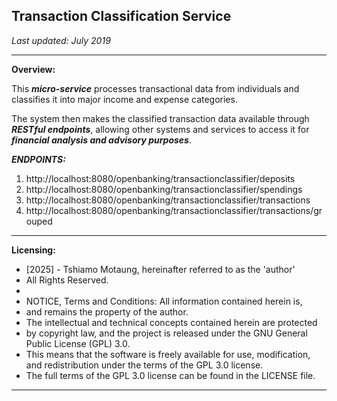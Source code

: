 ## Transaction Classification Service
 
*Last updated: July 2019*
 __________________

**Overview:**

This ***micro-service*** processes transactional data from individuals and classifies it into major income and expense categories.

The system then makes the classified transaction data available through ***RESTful endpoints***, allowing other systems and services to access it for ***financial analysis and advisory purposes***.
 
 
***ENDPOINTS:*** 

1. http://localhost:8080/openbanking/transactionclassifier/deposits
2. http://localhost:8080/openbanking/transactionclassifier/spendings
3. http://localhost:8080/openbanking/transactionclassifier/transactions
4. http://localhost:8080/openbanking/transactionclassifier/transactions/grouped
  
 __________________


**Licensing:**

 *  [2025] - Tshiamo Motaung, hereinafter referred to as the 'author'
 *  All Rights Reserved.
 *  
 * NOTICE, Terms and Conditions: All information contained herein is,
 * and remains the property of the author.
 * The intellectual and technical concepts contained herein are protected
 * by copyright law, and the project is released under the GNU General Public License (GPL) 3.0.
 * This means that the software is freely available for use, modification, and redistribution under the terms of the GPL 3.0 license.
 * The full terms of the GPL 3.0 license can be found in the LICENSE file.

 
  __________________
